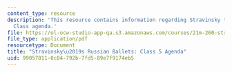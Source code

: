 ```yaml
---
content_type: resource
description: 'This resource contains information regarding Stravinsky to the present:
  Class agenda.'
file: https://ol-ocw-studio-app-qa.s3.amazonaws.com/courses/21m-260-stravinsky-to-the-present-spring-2016/990578110c84792b7fd589e7f9174eb5_MIT21M_260S16_class05.pdf
file_type: application/pdf
resourcetype: Document
title: "Stravinsky\u2019s Russian Ballets: Class 5 Agenda"
uid: 99057811-0c84-792b-7fd5-89e7f9174eb5
---
```

